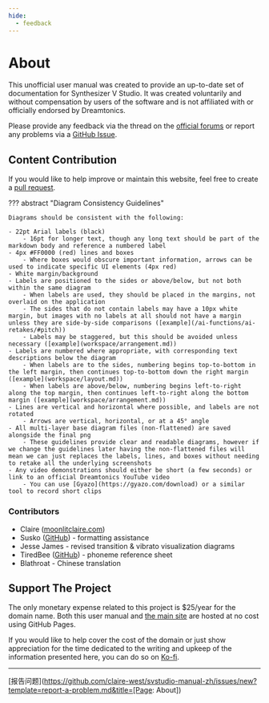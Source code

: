 ```yaml
---
hide:
  - feedback
---
```


# About

This unofficial user manual was created to provide an up-to-date set of documentation for Synthesizer V Studio. It was created voluntarily and without compensation by users of the software and is not affiliated with or officially endorsed by Dreamtonics.

Please provide any feedback via the thread on the [official forums](https://forum.synthesizerv.com/t/topic/7524) or report any problems via a [GitHub Issue](https://github.com/claire-west/svstudio-manual-zh/issues/new).

## Content Contribution

If you would like to help improve or maintain this website, feel free to create a [pull request](https://github.com/claire-west/svstudio-manual-zh/pulls).

??? abstract "Diagram Consistency Guidelines"

    Diagrams should be consistent with the following:

    - 22pt Arial labels (black)
        - 16pt for longer text, though any long text should be part of the markdown body and reference a numbered label
    - 4px #FF0000 (red) lines and boxes
        - Where boxes would obscure important information, arrows can be used to indicate specific UI elements (4px red)
    - White margin/background
    - Labels are positioned to the sides or above/below, but not both within the same diagram
        - When labels are used, they should be placed in the margins, not overlaid on the application
        - The sides that do not contain labels may have a 10px white margin, but images with no labels at all should not have a margin unless they are side-by-side comparisons ([example](/ai-functions/ai-retakes/#pitch))
        - Labels may be staggered, but this should be avoided unless necessary ([example](workspace/arrangement.md))
    - Labels are numbered where appropriate, with corresponding text descriptions below the diagram
        - When labels are to the sides, numbering begins top-to-bottom in the left margin, then continues top-to-bottom down the right margin ([example](workspace/layout.md))
        - When labels are above/below, numbering begins left-to-right along the top margin, then continues left-to-right along the bottom margin ([example](workspace/arrangement.md))
    - Lines are vertical and horizontal where possible, and labels are not rotated
        - Arrows are vertical, horizontal, or at a 45° angle
    - All multi-layer base diagram files (non-flattened) are saved alongside the final png
        - These guidelines provide clear and readable diagrams, however if we change the guidelines later having the non-flattened files will mean we can just replaces the labels, lines, and boxes without needing to retake all the underlying screenshots
    - Any video demonstrations should either be short (a few seconds) or link to an official Dreamtonics YouTube video
        - You can use [Gyazo](https://gyazo.com/download) or a similar tool to record short clips

### Contributors

- Claire ([moonlitclaire.com](https://moonlitclaire.com))
- Susko ([GitHub](https://github.com/Susko3)) - formatting assistance
- Jesse James - revised transition & vibrato visualization diagrams
- TiredBee ([GitHub](https://github.com/TiredPcholka/Synthesizer-V-Studio-Phoneme-Reference-Sheet/blob/main/Synthesizer%20V%20Studio%20Phoneme%20Refsheet.png)) - phoneme reference sheet
- Blathroat - Chinese translation

## Support The Project

The only monetary expense related to this project is $25/year for the domain name. Both this user manual and [the main site](https://synthv.info) are hosted at no cost using GitHub Pages.

If you would like to help cover the cost of the domain or just show appreciation for the time dedicated to the writing and upkeep of the information presented here, you can do so on [Ko-fi](https://ko-fi.com/claaaire).

---

[报告问题](https://github.com/claire-west/svstudio-manual-zh/issues/new?template=report-a-problem.md&title=[Page: About])
